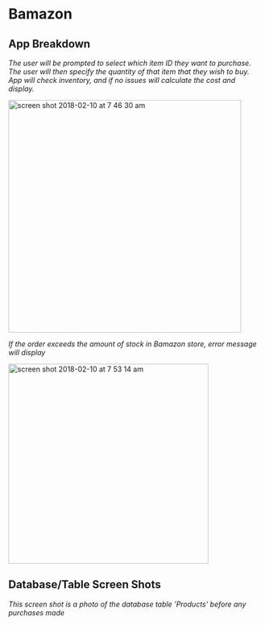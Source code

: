 # Bamazon

## App Breakdown

*The user will be prompted to select which item ID they want to purchase. The user will then specify the quantity of that item that they wish to buy. App will check inventory, and if no issues will calculate the cost and display.* 

<img width="462" alt="screen shot 2018-02-10 at 7 46 30 am" src="https://user-images.githubusercontent.com/30426278/36063815-a440a934-0e36-11e8-9f89-21b27f035839.png">

*If the order exceeds the amount of stock in Bamazon store, error message will display*

<img width="397" alt="screen shot 2018-02-10 at 7 53 14 am" src="https://user-images.githubusercontent.com/30426278/36063884-87d032b4-0e37-11e8-96af-5e44d9dc258e.png">

## Database/Table Screen Shots

*This screen shot is a photo of the database table 'Products' before any purchases made*

